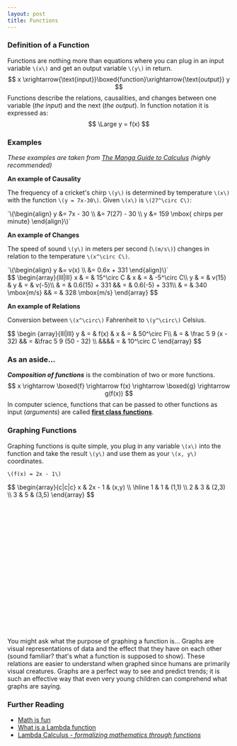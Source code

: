```yaml
---
layout: post
title: Functions
---
```

### Definition of a Function
Functions are nothing more than equations where you can plug in an input variable `\(x\)` and get an output variable `\(y\)` in return.
$$
x \xrightarrow{\text{input}}\boxed{function}\xrightarrow{\text{output}} y
$$
Functions describe the relations, causalities, and changes between one variable (*the input*) and the next (*the output*). In function notation it is expressed as:
$$
\Large y = f(x)
$$

### Examples
*These examples are taken from [The Manga Guide to Calculus](http://nostarch.com/mg_calculus.htm) (highly recommended)*

**An example of Causality**

The frequency of a cricket's chirp `\(y\)` is determined by temperature `\(x\)` with the function `\(y = 7x-30\)`. 
Given `\(x\)` is `\(27^\circ C\)`:

<div style="margin-bottom:10px">
`\(\begin{align}
y &= 7x - 30 \\
  &= 7(27) - 30 \\
y &= 159 \mbox{ chirps per minute}
\end{align}\)` 
</div>

**An example of Changes**

The speed of sound `\(y\)` in meters per second (`\(m/s\)`) changes in relation to the temperature `\(x^\circ C\)`.
<div>
`\(\begin{align}
y &= v(x) \\
  &= 0.6x + 331 
\end{align}\)`
</div>
<div>
$$
\begin{array}{lll|lll}
x & = & 15^\circ C & x & = & -5^\circ C\\
y & = & v(15) & y & = & v(-5)\\
& = & 0.6(15) + 331 && = & 0.6(-5) + 331\\
& = & 340 \mbox{m/s} && = & 328 \mbox{m/s}
\end{array}
$$
</div>

**An example of Relations**

Conversion between `\(x^\circ\)` Fahrenheit to `\(y^\circ\)` Celsius.

<div>
$$
\begin {array}{lll|lll}
y & = & f(x) & x & = & 50^\circ F\\
& = & \frac 5 9 (x - 32) && = &\frac 5 9 (50 - 32) \\
&&&& = & 10^\circ C 
\end{array}
$$
</div>

### As an aside...
***Composition of functions*** is the combination of two or more functions.
$$
x \rightarrow \boxed{f} \rightarrow f(x) \rightarrow \boxed{g} \rightarrow g(f(x))
$$
In computer science, functions that can be passed to other functions as input (*arguments*) are called **[first class functions](http://en.wikipedia.org/wiki/First-class_function)**.

### Graphing Functions
Graphing functions is quite simple, you plug in any variable `\(x\)` into the function and take the result `\(y\)` and use them as your `\(x, y\)` coordinates.

`\(f(x) = 2x - 1\)`

<div>
$$
\begin{array}{c|c|c}
x & 2x - 1 & (x,y) \\
\hline
1 & 1 & (1,1) \\
2 & 3 & (2,3) \\
3 & 5 & (3,5)
\end{array}
$$
</div>

<div id="box" class="jxgbox center-block" style="height:300px;width:300px"></div>
<script type="text/javascript">
 var board = JXG.JSXGraph.initBoard('box', {boundingbox: [-6, 6, 6, -6], axis:true});
 var p1 = board.create('point',[1,1], {name: "1,1"});
 var p2 = board.create('point',[2,3], {name: "2,3"});
 var p3 = board.create('point',[3,5], {name: "3,5"});
 var li = board.create('line',[p1,p2], {strokeColor:'#0D1DA6',strokeWidth:1});
</script>

You might ask what the purpose of graphing a function is... Graphs are visual representations of data and the effect that they have on each other (sound familiar? that's what a function is supposed to show). These relations are easier to understand when graphed since humans are primarily visual creatures. Graphs are a perfect way to see and predict trends; it is such an effective way that even very young children can comprehend what graphs are saying.

### Further Reading

* [Math is fun](http://www.mathsisfun.com/sets/function.html)
* [What is a Lambda function](http://stackoverflow.com/questions/16501/what-is-a-lambda-function)
* [Lambda Calculus - *formalizing mathematics through functions*](http://en.wikipedia.org/wiki/Lambda_calculus)
